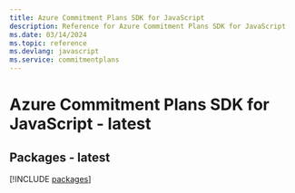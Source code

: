 ```yaml
---
title: Azure Commitment Plans SDK for JavaScript
description: Reference for Azure Commitment Plans SDK for JavaScript
ms.date: 03/14/2024
ms.topic: reference
ms.devlang: javascript
ms.service: commitmentplans
---
```

# Azure Commitment Plans SDK for JavaScript - latest
## Packages - latest
[!INCLUDE [packages](commitment-plans-index.md)]